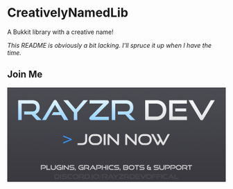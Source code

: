 # CreativelyNamedLib
A Bukkit library with a creative name!

_This README is obviously a bit lacking. I'll spruce it up when I have the time._

## Join Me
[![Discord Badge](https://github.com/Rayzr522/ProjectResources/raw/master/RayzrDev/badge-small.png)](https://discord.io/rayzrdevofficial)
